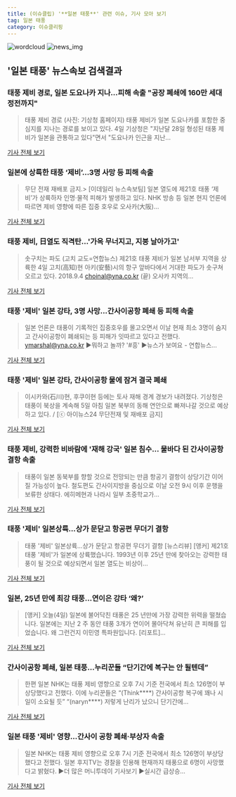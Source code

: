 ```yaml
---
title: (이슈클립) '**일본 태풍**' 관련 이슈, 기사 모아 보기
tag: 일본 태풍
category: 이슈클리핑
---
```

![wordcloud](https://s3.ap-northeast-2.amazonaws.com/lyrics101-wordcloud/2018-09-04-1536067860.png)
![news_img](https://user-images.githubusercontent.com/42597476/44507050-1206f400-a6e4-11e8-8d98-7ffbfebb353f.png)
## **'**일본 태풍**'** 뉴스속보 검색결과
### 태풍 제비 경로, 일본 도요나카 지나…피해 속출 "공장 폐쇄에 160만 세대 정전까지"

>태풍 제비 경로 (사진: 기상청 홈페이지) 태풍 제비가 일본 도요나카를 포함한 중심지를 지나는 경로를 보이고 있다. 4일 기상청은 "지난달 28일 형성된 태풍 제비가 일본을 관통하고 있다"면서 "도요나카 인근을 지난...

<a href="http://www.ihalla.com/read.php3?aid=1536067186606912322" target="_blank">기사 전체 보기</a>

### 일본에 상륙한 태풍 ‘제비’…3명 사망 등 피해 속출

>무단 전재 재배포 금지.> [이데일리 뉴스속보팀] 일본 열도에 제21호 태풍 ‘제비’가 상륙하자 인명·물적 피해가 발생하고 있다. NHK 방송 등 일본 현지 언론에 따르면 제비 영향에 따른 집중 호우로 오사카(大阪)...

<a href="http://www.edaily.co.kr/news/newspath.asp?newsid=04349286619336840" target="_blank">기사 전체 보기</a>

### 태풍 제비, 日열도 직격탄…'가옥 무너지고, 지붕 날아가고'

>솟구치는 파도 (고치 교도=연합뉴스) 제21호 태풍 제비가 일본 남서부 지역을 상륙한 4일 고치(高知)현 아키(安藝)시의 항구 앞바다에서 거대한 파도가 솟구쳐 오르고 있다. 2018.9.4 choinal@yna.co.kr (끝) 오사카 지역의...

<a href="http://app.yonhapnews.co.kr/YNA/Basic/SNS/r.aspx?c=AKR20180904137900073&did=1195m" target="_blank">기사 전체 보기</a>

### 태풍 '제비' 일본 강타, 3명 사망…간사이공항 폐쇄 등 피해 속출

>일본 언론은 태풍이 기록적인 집중호우를 몰고오면서 이날 현재 최소 3명이 숨지고 간사이공항이 폐쇄되는 등 피해가 잇따르고 있다고 전했다. ymarshal@yna.co.kr ▶뭐하고 놀까? '#흥' ▶뉴스가 보여요 - 연합뉴스...

<a href="http://app.yonhapnews.co.kr/YNA/Basic/SNS/r.aspx?c=PYH20180904219100340&did=1196m" target="_blank">기사 전체 보기</a>

### 태풍 '제비' 일본 강타, 간사이공항 물에 잠겨 결국 폐쇄

>이시카와(石川)현, 후쿠이현 등에는 토사 재해 경계 경보가 내려졌다. 기상청은 태풍이 북상을 계속해 5일 아침 일본 북부의 동해 연안으로 빠져나갈 것으로 예상하고 있다. / [ⓒ 아이뉴스24 무단전재 및 재배포 금지]

<a href="http://www.inews24.com/php/news_view.php?g_serial=1123182&g_menu=050300&rrf=nv" target="_blank">기사 전체 보기</a>

### 태풍 제비, 강력한 비바람에 '재해 강국' 일본 침수… 물바다 된 간사이공항 결항 속출

>태풍이 일본 동북부를 향할 것으로 전망되는 만큼 항공기 결항이 상당기간 이어질 가능성이 높다. 철도편도 간사이지방을 중심으로 이날 오전 9시 이후 운행을 보류한 상태다. 에히메현과 나라시 일부 초중학교가...

<a href="http://www.joongboo.com/news/articleView.html?idxno=1284121" target="_blank">기사 전체 보기</a>

### 태풍 '제비' 일본상륙…상가 문닫고 항공편 무더기 결항

>태풍 '제비' 일본상륙…상가 문닫고 항공편 무더기 결항 [뉴스리뷰] [앵커] 제21호 태풍 '제비'가 일본에 상륙했습니다. 1993년 이후 25년 만에 찾아오는 강력한 태풍이 될 것으로 예상되면서 일본 열도는 비상이...

<a href="http://www.yonhapnewstv.co.kr/MYH20180904018300038/?did=1825m" target="_blank">기사 전체 보기</a>

### 일본, 25년 만에 최강 태풍…연이은 강타 ‘왜?’

>[앵커] 오늘(4일) 일본에 불어닥친 태풍은 25 년만에 가장 강력한 위력을 떨쳤습니다. 일본에는 지난 2 주 동안 태풍 3개가 연이어 몰아닥쳐 유난히 큰 피해를 입었습니다. 왜 그런건지 이민영 특파원입니다. [리포트]...

<a href="http://news.kbs.co.kr/news/view.do?ncd=4033898&ref=A" target="_blank">기사 전체 보기</a>

### 간사이공항 폐쇄, **일본 태풍**…누리꾼들 “단기간에 복구는 안 될텐데”

>한편 일본 NHK는 태풍 제비 영향으로 오후 7시 기준 전국에서 최소 126명이 부상당했다고 전했다. 이에 누리꾼들은 “(Think****) 간사이공항 복구에 꽤나 시일이 소요될 듯” “(naryn****) 저렇게 난리가 났으니 단기간에...

<a href="http://www.seconomy.kr/view.php?ud=201809042224393076252bb24296_2" target="_blank">기사 전체 보기</a>

### **일본 태풍** '제비' 영향…간사이 공항 폐쇄·부상자 속출

>일본 NHK는 태풍 제비 영향으로 오후 7시 기준 전국에서 최소 126명이 부상당했다고 전했다. 일본 후지TV는 경찰을 인용해 현재까지 태풍으로 6명이 사망했다고 밝혔다. ▶더 많은 머니투데이 기사보기 ▶실시간 급상승...

<a href="http://news.mt.co.kr/mtview.php?no=2018090420134131784" target="_blank">기사 전체 보기</a>


